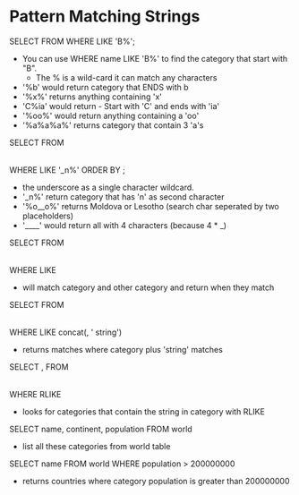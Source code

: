 # Pattern Matching Strings

SELECT <category> FROM <table> WHERE <category> LIKE 'B%';
* You can use WHERE name LIKE 'B%' to find the category that start with "B".
  * The % is a wild-card it can match any characters
* '%b' would return category that ENDS with b
* '%x%' returns anything containing 'x'
* 'C%ia' would return - Start with 'C' and ends with 'ia'
* '%oo%' would return anything containing a 'oo'
* '%a%a%a%' returns category that contain 3 'a's

SELECT <category> FROM <table> WHERE <category> LIKE '_n%' ORDER BY <category>;
* the underscore as a single character wildcard.
* '_n%' return category that has 'n' as second character
* '%o__o%' returns Moldova or Lesotho (search char seperated by two placeholders)
* '____' would return all with 4 characters (because 4 * _)

SELECT <category> FROM <table> WHERE <category> LIKE <other category>
* will match category and other category and return when they match

SELECT <category> FROM <table> WHERE <category> LIKE concat(<category>, ' string')
* returns matches where category plus 'string' matches

SELECT <category>, <category> FROM <table> WHERE <category> RLIKE <category>
* looks for categories that contain the string in category with RLIKE

SELECT name, continent, population FROM world
* list all these categories from world table

SELECT name FROM world WHERE population > 200000000
* returns countries where category population is greater than 200000000